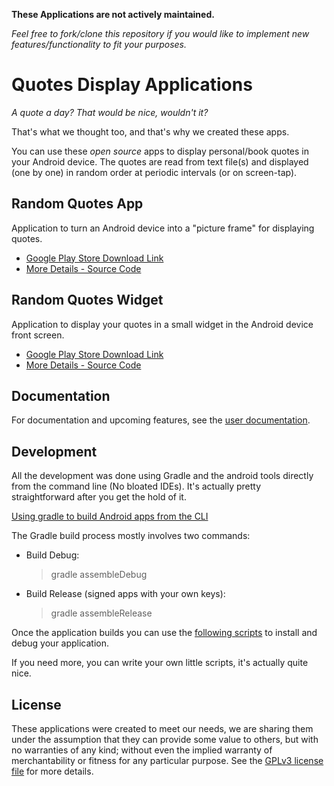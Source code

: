 **These Applications are not actively maintained.**

_Feel free to fork/clone this repository if you would like to implement new features/functionality to fit your purposes._

Quotes Display Applications
===========================

_A quote a day? That would be nice, wouldn't it?_

That's what we thought too, and that's why we created these apps. 

You can use these _open source_ apps to display personal/book quotes 
in your Android device. The quotes are read from text file(s) and 
displayed (one by one) in random order at periodic intervals (or on 
screen-tap). 

## Random Quotes App

Application to turn an Android device into a "picture frame" for 
displaying quotes.

* [Google Play Store Download Link](https://play.google.com/store/apps/details?id=org.osohm.randomquotesapp&hl=en)
* [More Details - Source Code](android_gradle/RandomQuotes/RandomQuotesApp)

## Random Quotes Widget

Application to display your quotes in a small widget in the Android device front screen.

* [Google Play Store Download Link](https://play.google.com/store/apps/details?id=org.osohm.randomquoteswidget&hl=en)
* [More Details - Source Code](android_gradle/RandomQuotes/RandomQuotesWidget)

## Documentation

For documentation and upcoming features, see the 
[user documentation](documentation/user_functional_specification.md).  

## Development

All the development was done using Gradle and the android tools 
directly from the command line (No bloated IDEs). It's actually pretty 
straightforward after you get the hold of it.

[Using gradle to build Android apps from the CLI](https://spring.io/guides/gs/gradle-android/)  

The Gradle build process mostly involves two commands:  

- Build Debug:  
    > gradle assembleDebug

- Build Release (signed apps with your own keys):  
    > gradle assembleRelease

Once the application builds you can use the [following scripts](android_gradle/bin) 
to install and debug your application.

If you need more, you can write your own little scripts, it's actually 
quite nice.

## License

These applications were created to meet our needs, we are sharing them 
under the assumption that they can provide some value to others, but 
with no warranties of any kind; without even the implied warranty of 
merchantability or fitness for any particular purpose. See the 
[GPLv3 license file](license.md) for more details. 
